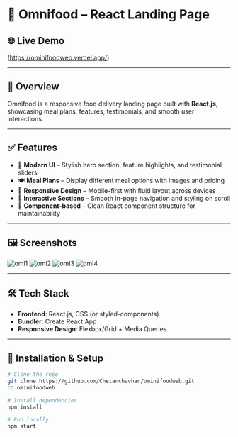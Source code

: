 # 🍔 Omnifood – React Landing Page

## 🌐 Live Demo
(https://ominifoodweb.vercel.app/)

---

## 🧩 Overview

Omnifood is a responsive food delivery landing page built with **React.js**, showcasing meal plans, features, testimonials, and smooth user interactions.

---

## ✅ Features

- 🎨 **Modern UI** – Stylish hero section, feature highlights, and testimonial sliders  
- 🍽 **Meal Plans** – Display different meal options with images and pricing  
- 📱 **Responsive Design** – Mobile-first with fluid layout across devices  
- 🔄 **Interactive Sections** – Smooth in-page navigation and styling on scroll  
- 🧠 **Component-based** – Clean React component structure for maintainability

---

## 🖼️ Screenshots
![omi1](https://github.com/user-attachments/assets/99e84e0f-2977-44b4-8220-3edab62225a0)
![omi2](https://github.com/user-attachments/assets/9a755e40-de8c-454a-88a7-deddc4a8f329)
![omi3](https://github.com/user-attachments/assets/adc77ab6-7722-4981-8de5-63fd5e241b58)
![omi4](https://github.com/user-attachments/assets/b049de56-10a6-4313-8a84-de6b01db3fee)







---

## 🛠️ Tech Stack

- **Frontend**: React.js, CSS (or styled-components)
- **Bundler**: Create React App
- **Responsive Design**: Flexbox/Grid + Media Queries

---

## 🚀 Installation & Setup

```bash
# Clone the repo
git clone https://github.com/Chetanchavhan/ominifoodweb.git
cd ominifoodweb

# Install dependencies
npm install

# Run locally
npm start
